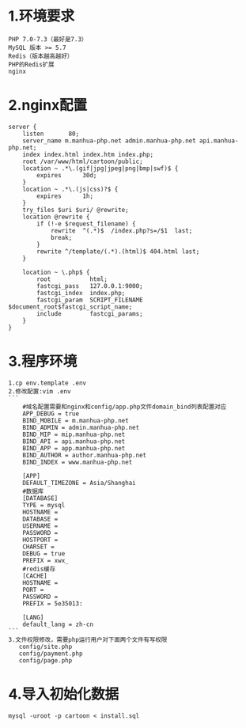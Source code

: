# 1.环境要求
    PHP 7.0-7.3（最好是7.3）
    MySQL 版本 >= 5.7  
    Redis（版本越高越好）
    PHP的Redis扩展
    nginx

# 2.nginx配置
```
server {
    listen       80;
    server_name m.manhua-php.net admin.manhua-php.net api.manhua-php.net;
    index index.html index.htm index.php;
    root /var/www/html/cartoon/public;
    location ~ .*\.(gif|jpg|jpeg|png|bmp|swf)$ {
        expires      30d;
    }
    location ~ .*\.(js|css)?$ {
        expires      1h;
    }
    try_files $uri $uri/ @rewrite;
    location @rewrite {
        if (!-e $request_filename) {  
            rewrite  ^(.*)$  /index.php?s=/$1  last;  
            break;  
        }  
        rewrite ^/template/(.*).(html)$ 404.html last;
    }

    location ~ \.php$ {
        root           html;
        fastcgi_pass   127.0.0.1:9000;
        fastcgi_index  index.php;
        fastcgi_param  SCRIPT_FILENAME  $document_root$fastcgi_script_name;
        include        fastcgi_params;
    }
}
```
# 3.程序环境
    1.cp env.template .env
    2.修改配置:vim .env
    ```
        #域名配置需要和nginx和config/app.php文件domain_bind列表配置对应
        APP_DEBUG = true
        BIND_MOBILE = m.manhua-php.net
        BIND_ADMIN = admin.manhua-php.net
        BIND_MIP = mip.manhua-php.net
        BIND_API = api.manhua-php.net
        BIND_APP = app.manhua-php.net
        BIND_AUTHOR = author.manhua-php.net
        BIND_INDEX = www.manhua-php.net

        [APP]
        DEFAULT_TIMEZONE = Asia/Shanghai
        #数据库
        [DATABASE]
        TYPE = mysql
        HOSTNAME = 
        DATABASE = 
        USERNAME = 
        PASSWORD = 
        HOSTPORT = 
        CHARSET = 
        DEBUG = true
        PREFIX = xwx_
        #redis缓存
        [CACHE]
        HOSTNAME = 
        PORT = 
        PASSWORD = 
        PREFIX = 5e35013:

        [LANG]
        default_lang = zh-cn
    ```
    3.文件权限修改，需要php运行用户对下面两个文件有写权限
       config/site.php
       config/payment.php
       config/page.php
       
# 4.导入初始化数据
    mysql -uroot -p cartoon < install.sql
    